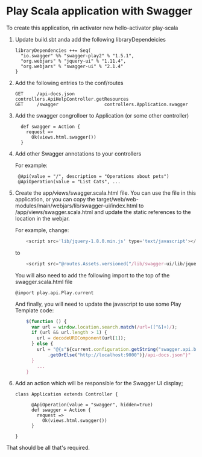 Play Scala application with Swagger
===================================

To create this application, rin activator new hello-activator play-scala

1. Update build.sbt anda add the following libraryDependeicies

    ```
    libraryDependencies ++= Seq(
      "io.swagger" %% "swagger-play2" % "1.5.1",
      "org.webjars" % "jquery-ui" % "1.11.4",
      "org.webjars" % "swagger-ui" % "2.1.4"
    }
    ```

2. Add the following entries to the conf/routes

    ```
    GET     /api-docs.json           controllers.ApiHelpController.getResources
    GET     /swagger                 controllers.Application.swagger
    ```

3. Add the swagger congrolloer to Application (or some other controller)

    ```
      def swagger = Action {
        request =>
          Ok(views.html.swagger())
      }
    ```
4. Add other Swagger annotations to your controllers

    For example: 
    
        @Api(value = "/", description = "Operations about pets")
        @ApiOperation(value = "List Cats", ...
     
5. Create the app/views/swagger.scala.html file.  You can use the file in this application, or you can 
copy the target/web/web-modules/main/webjars/lib/swagger-ui/index.html to /app/views/swagger.scala.html and update
the static references to the location in the webjar.

    For example, change:
    
    ```javascript
        <script src='lib/jquery-1.8.0.min.js' type='text/javascript'></script>
    ```
    
    to
    
    ```javascript
        <script src="@routes.Assets.versioned("/lib/swagger-ui/lib/jquery-1.8.0.min.js")" type='text/javascript'></script>
    ```

    You will also need to add the following import to the top of the swagger.scala.html file

    ```
    @import play.api.Play.current
    ```
    
    And finally, you will need to update the javascript to use some Play Template code:
    
    ```javascript
        $(function () {
          var url = window.location.search.match(/url=([^&]+)/);
          if (url && url.length > 1) {
            url = decodeURIComponent(url[1]);
          } else {
            url = "@{s"${current.configuration.getString("swagger.api.basepath")
                .getOrElse("http://localhost:9000")}/api-docs.json"}"
          }
            ...
        }
    ```

6. Add an action which will be responsible for the Swagger UI display;

    ```
    class Application extends Controller {
    
          @ApiOperation(value = "swagger", hidden=true)
          def swagger = Action {
            request =>
              Ok(views.html.swagger())
          }

    }
    ```
    
That should be all that's required.
